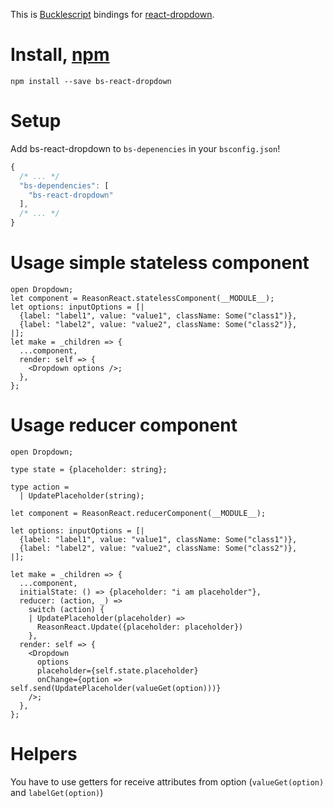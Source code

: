 This is [Bucklescript](https://bucklescript.github.io/) bindings for [react-dropdown](https://github.com/fraserxu/react-dropdown).

# Install, [npm](https://www.npmjs.com/package/bs-react-dropdown)

```
npm install --save bs-react-dropdown
```

# Setup

Add bs-react-dropdown to `bs-depenencies` in your `bsconfig.json`!

```js
{
  /* ... */
  "bs-dependencies": [
    "bs-react-dropdown"
  ],
  /* ... */
}
```

# Usage simple stateless component
```re
open Dropdown;
let component = ReasonReact.statelessComponent(__MODULE__);
let options: inputOptions = [|
  {label: "label1", value: "value1", className: Some("class1")},
  {label: "label2", value: "value2", className: Some("class2")},
|];
let make = _children => {
  ...component,
  render: self => {
    <Dropdown options />;
  },
};
```

# Usage reducer component
```re
open Dropdown;

type state = {placeholder: string};

type action =
  | UpdatePlaceholder(string);

let component = ReasonReact.reducerComponent(__MODULE__);

let options: inputOptions = [|
  {label: "label1", value: "value1", className: Some("class1")},
  {label: "label2", value: "value2", className: Some("class2")},
|];

let make = _children => {
  ...component,
  initialState: () => {placeholder: "i am placeholder"},
  reducer: (action, _) =>
    switch (action) {
    | UpdatePlaceholder(placeholder) =>
      ReasonReact.Update({placeholder: placeholder})
    },
  render: self => {
    <Dropdown
      options
      placeholder={self.state.placeholder}
      onChange={option => self.send(UpdatePlaceholder(valueGet(option)))}
    />;
  },
};
```

# Helpers

You have to use getters for receive attributes from option (`valueGet(option)` and `labelGet(option)`)
